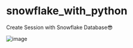 # snowflake_with_python

Create Session with Snowflake Database😎


![image](https://github.com/user-attachments/assets/c231791c-d3b3-4033-b018-587d48e08028)


